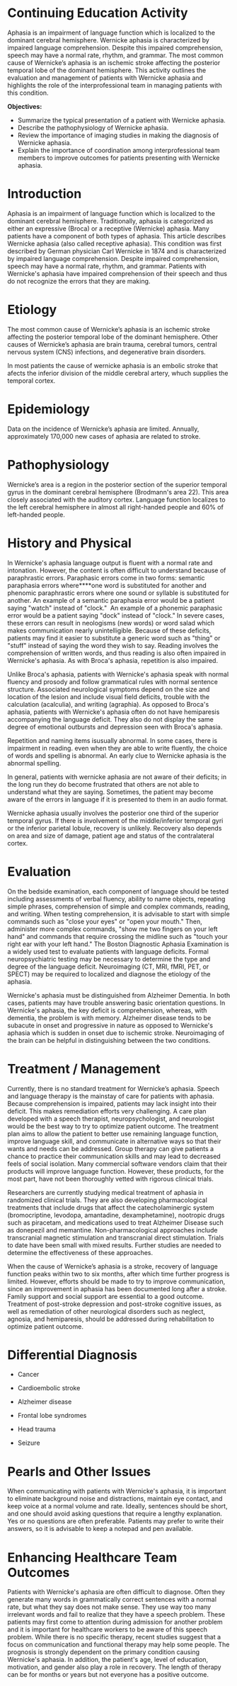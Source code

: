 # Continuing Education Activity

Aphasia is an impairment of language function which is localized to the dominant cerebral hemisphere. Wernicke aphasia is characterized by impaired language comprehension. Despite this impaired comprehension, speech may have a normal rate, rhythm, and grammar. The most common cause of Wernicke’s aphasia is an ischemic stroke affecting the posterior temporal lobe of the dominant hemisphere. This activity outlines the evaluation and management of patients with Wernicke aphasia and highlights the role of the interprofessional team in managing patients with this condition.

**Objectives:**
- Summarize the typical presentation of a patient with Wernicke aphasia.
- Describe the pathophysiology of Wernicke aphasia.
- Review the importance of imaging studies in making the diagnosis of Wernicke aphasia.
- Explain the importance of coordination among interprofessional team members to improve outcomes for patients presenting with Wernicke aphasia.

# Introduction

Aphasia is an impairment of language function which is localized to the dominant cerebral hemisphere. Traditionally, aphasia is categorized as either an expressive (Broca) or a receptive (Wernicke) aphasia. Many patients have a component of both types of aphasia. This article describes Wernicke aphasia (also called receptive aphasia). This condition was first described by German physician Carl Wernicke in 1874 and is characterized by impaired language comprehension. Despite impaired comprehension, speech may have a normal rate, rhythm, and grammar. Patients with Wernicke's aphasia have impaired comprehension of their speech and thus do not recognize the errors that they are making.

# Etiology

The most common cause of Wernicke’s aphasia is an ischemic stroke affecting the posterior temporal lobe of the dominant hemisphere. Other causes of Wernicke’s aphasia are brain trauma, cerebral tumors, central nervous system (CNS) infections, and degenerative brain disorders.

In most patients the cause of wernicke aphasia is an embolic stroke that afects the inferior division of the middle cerebral artery, whuch supplies the temporal cortex.

# Epidemiology

Data on the incidence of Wernicke’s aphasia are limited. Annually, approximately 170,000 new cases of aphasia are related to stroke.

# Pathophysiology

Wernicke’s area is a region in the posterior section of the superior temporal gyrus in the dominant cerebral hemisphere (Brodmann's area 22). This area closely associated with the auditory cortex. Language function localizes to the left cerebral hemisphere in almost all right-handed people and 60% of left-handed people.

# History and Physical

In Wernicke's aphasia language output is fluent with a normal rate and intonation. However, the content is often difficult to understand because of paraphrastic errors. Paraphasic errors come in two forms: semantic paraphasia errors where****one word is substituted for another and phenomic paraphrastic errors where one sound or syllable is substituted for another. An example of a semantic paraphasia error would be a patient saying "watch" instead of "clock."  An example of a phonemic paraphasic error would be a patient saying "dock" instead of "clock." In severe cases, these errors can result in neologisms (new words) or word salad which makes communication nearly unintelligible. Because of these deficits, patients may find it easier to substitute a generic word such as "thing" or "stuff" instead of saying the word they wish to say. Reading involves the comprehension of written words, and thus reading is also often impaired in Wernicke's aphasia. As with Broca's aphasia, repetition is also impaired.

Unlike Broca's aphasia, patients with Wernicke's aphasia speak with normal fluency and prosody and follow grammatical rules with normal sentence structure. Associated neurological symptoms depend on the size and location of the lesion and include visual field deficits, trouble with the calculation (acalculia), and writing (agraphia). As opposed to Broca's aphasia, patients with Wernicke's aphasia often do not have hemiparesis accompanying the language deficit. They also do not display the same degree of emotional outbursts and depression seen with Broca's aphasia.

Repetition and naming items isusually abnormal. In some cases, there is impairment in reading. even when they are able to write fluently, the choice of words and spelling is abnormal. An early clue to Wernicke aphasia is the abnormal spelling.

In general, patients with wernicke aphasia are not aware of their deficits; in the long run they do become frustrated that others are not able to understand what they are saying. Sometimes, the patient may become aware of the errors in language if it is presented to them in an audio format.

Wernicke aphasia usually involves the posterior one third of the superior temporal gyrus. If there is involvement of the middle/inferior temporal gyri or the inferior parietal lobule, recovery is unlikely. Recovery also depends on area and size of damage, patient age and status of the contralateral cortex.

# Evaluation

On the bedside examination, each component of language should be tested including assessments of verbal fluency, ability to name objects, repeating simple phrases, comprehension of simple and complex commands, reading, and writing. When testing comprehension, it is advisable to start with simple commands such as "close your eyes" or "open your mouth." Then, administer more complex commands, "show me two fingers on your left hand" and commands that require crossing the midline such as "touch your right ear with your left hand." The Boston Diagnostic Aphasia Examination is a widely used test to evaluate patients with language deficits. Formal neuropsychiatric testing may be necessary to determine the type and degree of the language deficit. Neuroimaging (CT, MRI, fMRI, PET, or SPECT) may be required to localized and diagnose the etiology of the aphasia.

Wernicke's aphasia must be distinguished from Alzheimer Dementia. In both cases, patients may have trouble answering basic orientation questions. In Wernicke's aphasia, the key deficit is comprehension, whereas, with dementia, the problem is with memory. Alzheimer disease tends to be subacute in onset and progressive in nature as opposed to Wernicke's aphasia which is sudden in onset due to ischemic stroke. Neuroimaging of the brain can be helpful in distinguishing between the two conditions.

# Treatment / Management

Currently, there is no standard treatment for Wernicke’s aphasia. Speech and language therapy is the mainstay of care for patients with aphasia. Because comprehension is impaired, patients may lack insight into their deficit. This makes remediation efforts very challenging. A care plan developed with a speech therapist, neuropsychologist, and neurologist would be the best way to try to optimize patient outcome. The treatment plan aims to allow the patient to better use remaining language function, improve language skill, and communicate in alternative ways so that their wants and needs can be addressed. Group therapy can give patients a chance to practice their communication skills and may lead to decreased feels of social isolation. Many commercial software vendors claim that their products will improve language function. However, these products, for the most part, have not been thoroughly vetted with rigorous clinical trials.

Researchers are currently studying medical treatment of aphasia in randomized clinical trials. They are also developing pharmacological treatments that include drugs that affect the catecholaminergic system (bromocriptine, levodopa, amantadine, dexamphetamine), nootropic drugs such as piracetam, and medications used to treat Alzheimer Disease such as donepezil and memantine. Non-pharmacological approaches include transcranial magnetic stimulation and transcranial direct stimulation. Trials to date have been small with mixed results. Further studies are needed to determine the effectiveness of these approaches.

When the cause of Wernicke’s aphasia is a stroke, recovery of language function peaks within two to six months, after which time further progress is limited. However, efforts should be made to try to improve communication, since an improvement in aphasia has been documented long after a stroke. Family support and social support are essential to a good outcome. Treatment of post-stroke depression and post-stroke cognitive issues, as well as remediation of other neurological disorders such as neglect, agnosia, and hemiparesis, should be addressed during rehabilitation to optimize patient outcome.

# Differential Diagnosis

- Cancer

- Cardioembolic stroke

- Alzheimer disease

- Frontal lobe syndromes

- Head trauma

- Seizure

# Pearls and Other Issues

When communicating with patients with Wernicke's aphasia, it is important to eliminate background noise and distractions, maintain eye contact, and keep voice at a normal volume and rate. Ideally, sentences should be short, and one should avoid asking questions that require a lengthy explanation. Yes or no questions are often preferable. Patients may prefer to write their answers, so it is advisable to keep a notepad and pen available.

# Enhancing Healthcare Team Outcomes

Patients with Wernicke's aphasia are often difficult to diagnose. Often they generate many words in grammatically correct sentences with a normal rate, but what they say does not make sense. They use way too many irrelevant words and fail to realize that they have a speech problem. These patients may first come to attention during admission for another problem and it is important for healthcare workers to be aware of this speech problem. While there is no specific therapy, recent studies suggest that a focus on communication and functional therapy may help some people. The prognosis is strongly dependent on the primary condition causing Wernicke's aphasia. In addition, the patient's age, level of education, motivation, and gender also play a role in recovery. The length of therapy can be for months or years but not everyone has a positive outcome.